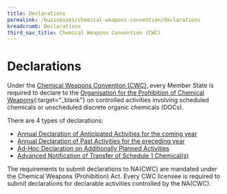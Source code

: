 ```yaml
---
title: Declarations
permalink: /businesses/chemical-weapons-convention/declarations
breadcrumb: Declarations
third_nav_title: Chemical Weapons Convention (CWC)
---
```

# Declarations

Under the  [Chemical Weapons Convention (CWC),](/businesses/chemical-weapons-convention/introduction) every Member State is required to declare to the  [Organisation for the Prohibition of Chemical Weapons](http://www.opcw.org/){:target="_blank"} on controlled activities involving scheduled chemicals or unscheduled discrete organic chemicals (DOCs).

There are 4 types of declarations:

-   [Annual Declaration of Anticipated Activities for the coming year](/businesses/chemical-weapons-convention/declarations/annual-declaration-for-anticipated-activities-adaa)
-   [Annual Declaration of Past Activities for the preceding year](/businesses/chemical-weapons-convention/declarations/annual-declaration-for-past-activities)
-   [Ad-Hoc Declaration on Additionally Planned Activities](/businesses/chemical-weapons-convention/declarations/ad-hoc-declaration-on-additionally-planned-activities)
-   [Advanced Notification of Transfer of Schedule 1 Chemical(s)](/businesses/chemical-weapons-convention/declarations/advanced-notification-on-transfer-of-schedule-1-chemicals)

The requirements to submit declarations to NA(CWC) are mandated under the Chemical Weapons (Prohibition) Act. Every CWC licensee is required to submit declarations for declarable activities controlled by the NA(CWC).
